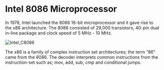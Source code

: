 # Intel 8086 Microprocessor

In 1978, Intel launched the 8086 16-bit microprocessor and it gave rise to the x86 architecture. The 8086 consisted of 29,000 transistors, 40-pin dual in-line package and clock speed of 5 MHz - 10 MHz.  

![Intel_C8086](https://github.com/Petergtzz/Intel-8086/assets/100330366/98afad5e-8a2a-453e-a4a1-7c5eb856f2d5)

The x86 is a family of complex instruction set architectures; the term “86” came from the 8086. The decoder interprets common instructions from the instruction-set such as; mov, add, sub, cmp and conditional jumps.

